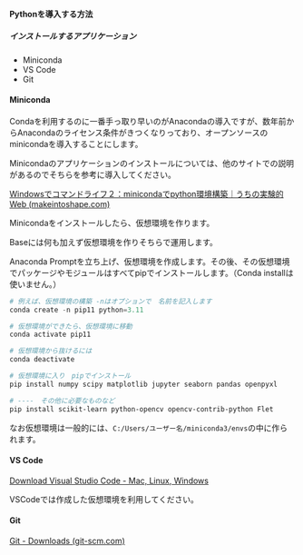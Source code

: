 #### Pythonを導入する方法

##### インストールするアプリケーション

- Miniconda
- VS Code
- Git

#### Miniconda
Condaを利用するのに一番手っ取り早いのがAnacondaの導入ですが、数年前からAnacondaのライセンス条件がきつくなりっており、オープンソースのminicondaを導入することにします。

Minicondaのアプリケーションのインストールについては、他のサイトでの説明があるのでそちらを参考に導入してください。

[Windowsでコマンドライフ２：minicondaでpython環境構築｜うちの実験的Web (makeintoshape.com)](https://makeintoshape.com/windows-commandlife2/)

Minicondaをインストールしたら、仮想環境を作ります。

Baseには何も加えず仮想環境を作りそちらで運用します。

Anaconda Promptを立ち上げ、仮想環境を作成します。その後、その仮想環境でパッケージやモジュールはすべてpipでインストールします。（Conda installは使いません。）
```powershell
# 例えば、仮想環境の構築 -nはオプションで　名前を記入します
conda create -n pip11 python=3.11

# 仮想環境ができたら、仮想環境に移動
conda activate pip11

# 仮想環境から抜けるには
conda deactivate

# 仮想環境に入り　pipでインストール
pip install numpy scipy matplotlib jupyter seaborn pandas openpyxl 

# ----　その他に必要なものなど
pip install scikit-learn python-opencv opencv-contrib-python Flet

```
なお仮想環境は一般的には、`C:/Users/ユーザー名/miniconda3/envs`の中に作られます。



#### VS Code

[Download Visual Studio Code - Mac, Linux, Windows](https://code.visualstudio.com/Download)

VSCodeでは作成した仮想環境を利用してください。



#### Git

[Git - Downloads (git-scm.com)](https://git-scm.com/downloads)




